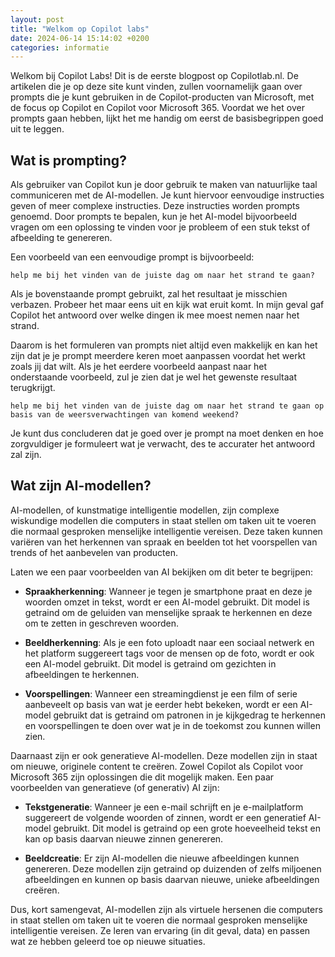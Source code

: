 ```yaml
---
layout: post
title: "Welkom op Copilot labs"
date: 2024-06-14 15:14:02 +0200
categories: informatie
---
```


Welkom bij Copilot Labs! Dit is de eerste blogpost op Copilotlab.nl. De artikelen die je op deze site kunt vinden, zullen voornamelijk gaan over prompts die je kunt gebruiken in de Copilot-producten van Microsoft, met de focus op Copilot en Copilot voor Microsoft 365. Voordat we het over prompts gaan hebben, lijkt het me handig om eerst de basisbegrippen goed uit te leggen.

## Wat is prompting?

Als gebruiker van Copilot kun je door gebruik te maken van natuurlijke taal communiceren met de AI-modellen. Je kunt hiervoor eenvoudige instructies geven of meer complexe instructies. Deze instructies worden prompts genoemd. Door prompts te bepalen, kun je het AI-model bijvoorbeeld vragen om een oplossing te vinden voor je probleem of een stuk tekst of afbeelding te genereren.

Een voorbeeld van een eenvoudige prompt is bijvoorbeeld:

`help me bij het vinden van de juiste dag om naar het strand te gaan?`

Als je bovenstaande prompt gebruikt, zal het resultaat je misschien verbazen. Probeer het maar eens uit en kijk wat eruit komt. In mijn geval gaf Copilot het antwoord over welke dingen ik mee moest nemen naar het strand.

Daarom is het formuleren van prompts niet altijd even makkelijk en kan het zijn dat je je prompt meerdere keren moet aanpassen voordat het werkt zoals jij dat wilt. Als je het eerdere voorbeeld aanpast naar het onderstaande voorbeeld, zul je zien dat je wel het gewenste resultaat terugkrijgt.

`help me bij het vinden van de juiste dag om naar het strand te gaan op basis van de weersverwachtingen van komend weekend?`

Je kunt dus concluderen dat je goed over je prompt na moet denken en hoe zorgvuldiger je formuleert wat je verwacht, des te accurater het antwoord zal zijn.

## Wat zijn AI-modellen?

AI-modellen, of kunstmatige intelligentie modellen, zijn complexe wiskundige modellen die computers in staat stellen om taken uit te voeren die normaal gesproken menselijke intelligentie vereisen. Deze taken kunnen variëren van het herkennen van spraak en beelden tot het voorspellen van trends of het aanbevelen van producten.

Laten we een paar voorbeelden van AI bekijken om dit beter te begrijpen:

- **Spraakherkenning**: Wanneer je tegen je smartphone praat en deze je woorden omzet in tekst, wordt er een AI-model gebruikt. Dit model is getraind om de geluiden van menselijke spraak te herkennen en deze om te zetten in geschreven woorden.

- **Beeldherkenning**: Als je een foto uploadt naar een sociaal netwerk en het platform suggereert tags voor de mensen op de foto, wordt er ook een AI-model gebruikt. Dit model is getraind om gezichten in afbeeldingen te herkennen.

- **Voorspellingen**: Wanneer een streamingdienst je een film of serie aanbeveelt op basis van wat je eerder hebt bekeken, wordt er een AI-model gebruikt dat is getraind om patronen in je kijkgedrag te herkennen en voorspellingen te doen over wat je in de toekomst zou kunnen willen zien.

Daarnaast zijn er ook generatieve AI-modellen. Deze modellen zijn in staat om nieuwe, originele content te creëren. Zowel Copilot als Copilot voor Microsoft 365 zijn oplossingen die dit mogelijk maken.
Een paar voorbeelden van generatieve (of generativ) AI zijn:

- **Tekstgeneratie**: Wanneer je een e-mail schrijft en je e-mailplatform suggereert de volgende woorden of zinnen, wordt er een generatief AI-model gebruikt. Dit model is getraind op een grote hoeveelheid tekst en kan op basis daarvan nieuwe zinnen genereren.

- **Beeldcreatie**: Er zijn AI-modellen die nieuwe afbeeldingen kunnen genereren. Deze modellen zijn getraind op duizenden of zelfs miljoenen afbeeldingen en kunnen op basis daarvan nieuwe, unieke afbeeldingen creëren.

Dus, kort samengevat, AI-modellen zijn als virtuele hersenen die computers in staat stellen om taken uit te voeren die normaal gesproken menselijke intelligentie vereisen. Ze leren van ervaring (in dit geval, data) en passen wat ze hebben geleerd toe op nieuwe situaties.
